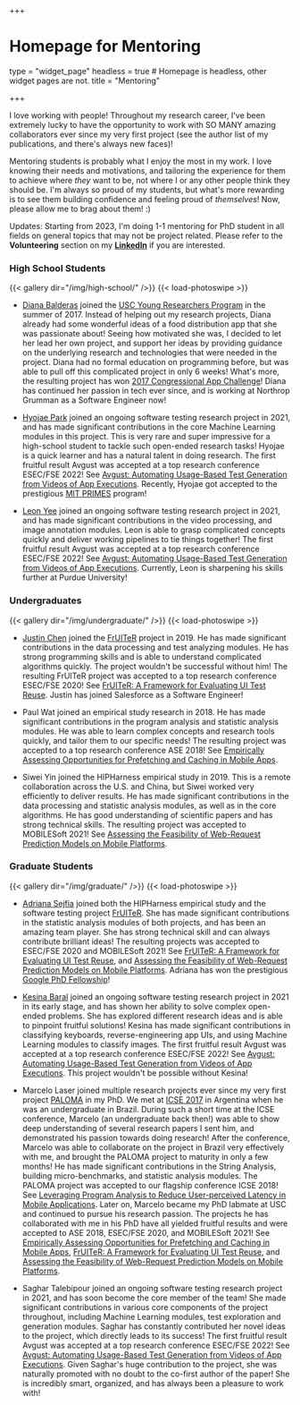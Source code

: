 +++
# Homepage for Mentoring

type = "widget_page"
headless = true  # Homepage is headless, other widget pages are not.
title = "Mentoring"

+++

I love working with people! Throughout my research career, I've been extremely lucky to have the opportunity to work with SO MANY amazing collaborators ever since my very first project (see the author list of my publications, and there's always new faces)! 

Mentoring students is probably what I enjoy the most in my work. I love knowing their needs and motivations, and tailoring the experience for them to achieve where *they* want to be, not where I or any other people think they should be. I'm always so proud of my students, but what's more rewarding is to see them building confidence and feeling proud of *themselves*! Now, please allow me to brag about them! :)

Updates: Starting from 2023, I'm doing 1-1 mentoring for PhD student in all fields on general topics that may not be project related. Please refer to the **Volunteering** section on my [**LinkedIn**](https://www.linkedin.com/in/yixue-zhao/) if you are interested.

### High School Students

{{< gallery dir="/img/high-school/" />}} {{< load-photoswipe >}}


- [Diana Balderas](https://www.linkedin.com/in/diana-balderas/) joined the [USC Young Researchers Program](https://www.youngresearchers.usc.edu/) in the summer of 2017. Instead of helping out my research projects, Diana already had some wonderful ideas of a food distribution app that she was passionate about! Seeing how motivated she was, I decided to let her lead her own project, and support her ideas by providing guidance on the underlying research and technologies that were needed in the project. Diana had no formal education on programming before, but was able to pull off this complicated project in only 6 weeks! What's more, the resulting project has won [2017 Congressional App Challenge](https://signalscv.com/2017/12/golden-valley-student-wins-2017-congressional-app-challenge/)! Diana has continued her passion in tech ever since, and is working at Northrop Grumman as a Software Engineer now!

- [Hyojae Park](https://hyoj.ae/) joined an ongoing software testing research project in 2021, and has made significant contributions in the core Machine Learning modules in this project. This is very rare and super impressive for a high-school student to tackle such open-ended research tasks! Hyojae is a quick learner and has a natural talent in doing research. The first fruitful result Avgust was accepted at a top research conference ESEC/FSE 2022! See [Avgust: Automating Usage-Based Test Generation from Videos of App Executions](https://2022.esec-fse.org/details/fse-2022-research-papers/56/Avgust-Automating-Usage-Based-Test-Generation-from-Videos-of-App-Executions). Recently, Hyojae got accepted to the prestigious [MIT PRIMES](https://math.mit.edu/research/highschool/primes/index.php) program!

- [Leon Yee](https://www.linkedin.com/in/leon-yee/) joined an ongoing software testing research project in 2021, and has made significant contributions in the video processing, and image annotation modules. Leon is able to grasp complicated concepts quickly and deliver working pipelines to tie things together! The first fruitful result Avgust was accepted at a top research conference ESEC/FSE 2022! See [Avgust: Automating Usage-Based Test Generation from Videos of App Executions](https://2022.esec-fse.org/details/fse-2022-research-papers/56/Avgust-Automating-Usage-Based-Test-Generation-from-Videos-of-App-Executions). Currently, Leon is sharpening his skills further at Purdue University!

### Undergraduates

{{< gallery dir="/img/undergraduate/" />}} {{< load-photoswipe >}}

- [Justin Chen](https://www.linkedin.com/in/justinbchen/) joined the [FrUITeR](https://felicitia.github.io/FrUITeR/) project in 2019. He has made significant contributions in the data processing and test analyzing modules. He has strong programming skills and is able to understand complicated algorithms quickly. The project wouldn't be successful without him! The resulting FrUITeR project was accepted to a top research conference ESEC/FSE 2020! See [FrUITeR: A Framework for Evaluating UI Test Reuse](https://2020.esec-fse.org/details/fse-2020-papers/42/FrUITeR-A-Framework-for-Evaluating-UI-Test-Reuse). Justin has joined Salesforce as a Software Engineer!

- Paul Wat joined an empirical study research in 2018. He has made significant contributions in the program analysis and statistic analysis modules. He was able to learn complex concepts and research tools quickly, and tailor them to our specific needs! The resulting project was accepted to a top research conference ASE 2018! See [Empirically Assessing Opportunities for Prefetching and Caching in Mobile Apps](../publication/zhao-empirically-2018/).

- Siwei Yin joined the HIPHarness empirical study in 2019. This is a remote collaboration across the U.S. and China, but Siwei worked very efficiently to deliver results. He has made significant contributions in the data processing and statistic analysis modules, as well as in the core algorithms. He has good understanding of scientific papers and has strong technical skills. The resulting project was accepted to MOBILESoft 2021! See [Assessing the Feasibility of Web-Request Prediction Models on Mobile Platforms](https://conf.researchr.org/details/mobilesoft-2021/mobilesoft-2021-technical-papers/2/Assessing-the-Feasibility-of-Web-Request-Prediction-Models-on-Mobile-Platforms).

### Graduate Students

{{< gallery dir="/img/graduate/" />}} {{< load-photoswipe >}}

- [Adriana Sejfia](https://softarch.usc.edu/~adriana/) joined both the HIPHarness empirical study and the software testing project [FrUITeR](https://felicitia.github.io/FrUITeR/). She has made significant contributions in the statistic analysis modules of both projects, and has been an amazing team player. She has strong technical skill and can always contribute brilliant ideas! The resulting projects was accepted to ESEC/FSE 2020 and MOBILESoft 2021! See [FrUITeR: A Framework for Evaluating UI Test Reuse](https://2020.esec-fse.org/details/fse-2020-papers/42/FrUITeR-A-Framework-for-Evaluating-UI-Test-Reuse), and  [Assessing the Feasibility of Web-Request Prediction Models on Mobile Platforms](https://conf.researchr.org/details/mobilesoft-2021/mobilesoft-2021-technical-papers/2/Assessing-the-Feasibility-of-Web-Request-Prediction-Models-on-Mobile-Platforms). Adriana has won the prestigious [Google PhD Fellowship](https://ai.googleblog.com/2020/10/announcing-2020-google-phd-fellows.html)!


- [Kesina Baral](https://cs.gmu.edu/~kbaral4/) joined an ongoing software testing research project in 2021 in its early stage, and has shown her ability to solve complex open-ended problems. She has explored different research ideas and is able to pinpoint fruitful solutions! Kesina has made significant contributions in classifying keyboards, reverse-engineering app UIs, and using Machine Learning modules to classify images. The first fruitful result Avgust was accepted at a top research conference ESEC/FSE 2022! See [Avgust: Automating Usage-Based Test Generation from Videos of App Executions](https://2022.esec-fse.org/details/fse-2022-research-papers/56/Avgust-Automating-Usage-Based-Test-Generation-from-Videos-of-App-Executions). This project wouldn't be possible without Kesina!

- Marcelo Laser joined multiple research projects ever since my very first project [PALOMA](https://felicitia.github.io/PALOMA/) in my PhD. We met at [ICSE 2017](https://icse2017.gatech.edu/) in Argentina when he was an undergraduate in Brazil. During such a short time at the ICSE conference, Marcelo (an undergraduate back then!) was able to show deep understanding of several research papers I sent him, and demonstrated his passion towards doing research! After the conference, Marcelo was able to collaborate on the project in Brazil very effectively with me, and brought the PALOMA project to maturity in only a few months! He has made significant contributions in the String Analysis, building micro-benchmarks, and statistic analysis modules. The PALOMA project was accepted to our flagship conference ICSE 2018! See [Leveraging Program Analysis to Reduce User-perceived Latency in Mobile Applications](../publication/zhao-leveraging-2018/). Later on, Marcelo became my PhD labmate at USC and continued to pursue his research passion. The projects he has collaborated with me in his PhD have all yielded fruitful results and were accepted to ASE 2018, ESEC/FSE 2020, and MOBILESoft 2021! See [Empirically Assessing Opportunities for Prefetching and Caching in Mobile Apps](../publication/zhao-empirically-2018/), [FrUITeR: A Framework for Evaluating UI Test Reuse](https://2020.esec-fse.org/details/fse-2020-papers/42/FrUITeR-A-Framework-for-Evaluating-UI-Test-Reuse), and [Assessing the Feasibility of Web-Request Prediction Models on Mobile Platforms](https://conf.researchr.org/details/mobilesoft-2021/mobilesoft-2021-technical-papers/2/Assessing-the-Feasibility-of-Web-Request-Prediction-Models-on-Mobile-Platforms). 


- Saghar Talebipour joined an ongoing software testing research project in 2021, and has soon become the core member of the team! She made significant contributions in various core components of the project throughout, including Machine Learning modules, test exploration and generation modules. Saghar has constantly contributed her novel ideas to the project, which directly leads to its success! The first fruitful result Avgust was accepted at a top research conference ESEC/FSE 2022! See [Avgust: Automating Usage-Based Test Generation from Videos of App Executions](https://2022.esec-fse.org/details/fse-2022-research-papers/56/Avgust-Automating-Usage-Based-Test-Generation-from-Videos-of-App-Executions). Given Saghar's huge contribution to the project, she was naturally promoted with no doubt to the co-first author of the paper! She is incredibly smart, organized, and has always been a pleasure to work with!
